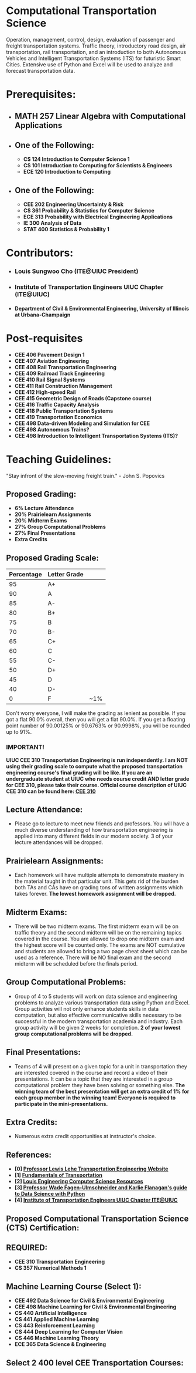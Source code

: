 # Computational Transportation Science
Operation, management, control, design, evaluation of passenger and freight transportation systems. Traffic theory, introductory road design, air transportation, rail transportation, and an introduction to both Autonomous Vehicles and Intelligent Transportation Systems (ITS) for futuristic Smart Cities. Extensive use of Python and Excel will be used to analyze and forecast transportation data. 

# Prerequisites: 
- ## MATH 257 Linear Algebra with Computational Applications
- ## One of the Following:
  - **CS 124 Introduction to Computer Science 1**
  - **CS 101 Introduction to Computing for Scientists & Engineers**
  - **ECE 120 Introduction to Computing**
- ## One of the Following:
  - **CEE 202 Engineering Uncertainty & Risk**
  - **CS 361 Probability & Statistics for Computer Science**
  - **ECE 313 Probability with Electrical Engineering Applications**
  - **IE 300 Analysis of Data**
  - **STAT 400 Statistics & Probability 1**

# Contributors:
- ### Louis Sungwoo Cho (ITE@UIUC President)
- ### Institute of Transportation Engineers UIUC Chapter (ITE@UIUC)
- #### Department of Civil & Environmental Engineering, University of Illinois at Urbana-Champaign

# Post-requisites
- **CEE 406 Pavement Design 1**
- **CEE 407 Aviation Engineering**
- **CEE 408 Rail Transportation Engineering**
- **CEE 409 Railroad Track Engineering**
- **CEE 410 Rail Signal Systems**
- **CEE 411 Rail Construction Management**
- **CEE 412 High-speed Rail**
- **CEE 415 Geometric Design of Roads (Capstone course)**
- **CEE 416 Traffic Capacity Analysis**
- **CEE 418 Public Transportation Systems**
- **CEE 419 Transportation Economics**
- **CEE 498 Data-driven Modeling and Simulation for CEE**
- **CEE 498 Autonomous Trains?**
- **CEE 498 Introduction to Intelligent Transportation Systems (ITS)?**

# Teaching Guidelines:
"Stay infront of the slow-moving freight train." - John S. Popovics
## Proposed Grading:
- **6% Lecture Attendance**
- **20% Prairielearn Assignments**
- **20% Midterm Exams**
- **27% Group Computational Problems**
- **27% Final Presentations**
- **Extra Credits**

## Proposed Grading Scale:

  |Percentage | Letter Grade | |
  | ---|---|---|
  | 95 | A+|
  | 90 | A |
  | 85 | A-|
  | 80 | B+|
  | 75 | B |
  | 70 | B-|
  | 65 | C+|
  | 60 | C |
  | 55 | C-|
  | 50 | D+|
  | 45 | D |
  | 40 | D-|
  | 0  | F | ~1%|
  

Don't worry everyone, I will make the grading as lenient as possible. If you got a flat 90.0% overall, then you will get a flat 90.0%. If you get a floating point number of 90.00125% or 90.6763% or 90.9998%, you will be rounded up to 91%.

### IMPORTANT!
**UIUC CEE 310 Transportation Engineering is run independently. I am NOT using their grading scale to compute what the proposed transportation engineering course's final grading will be like. If you are an undergraduate student at UIUC who needs course credit AND letter grade for CEE 310, please take their course. Official course description of UIUC CEE 310 can be found here: [CEE 310](https://cee.illinois.edu/academics/courses/CEE310)**

## Lecture Attendance:
- Please go to lecture to meet new friends and professors. You will have a much diverse understanding of how transportation engineering is applied into many different fields in our modern society. 3 of your lecture attendances will be dropped.

## Prairielearn Assignments:
- Each homework will have multiple attempts to demonstrate mastery in the material taught in that particular unit. This gets rid of the burden both TAs and CAs have on grading tons of written assignments which takes forever. **The lowest homework assignment will be dropped.**

## Midterm Exams:
- There will be two midterm exams. The first midterm exam will be on traffic theory and the second midterm will be on the remaining topics covered in the course. You are allowed to drop one midterm exam and the highest score will be counted only. The exams are NOT cumulative and students are allowed to bring a two page cheat sheet which can be used as a reference. There will be NO final exam and the second midterm will be scheduled before the finals period.

## Group Computational Problems:
- Group of 4 to 5 students will work on data science and engineering problems to analyze various transportation data using Python and Excel. Group activities will not only enhance students skills in data computation, but also effective communicative skills necessary to be successful in the modern transportation academia and industry. Each group activity will be given 2 weeks for completion. **2 of your lowest group computational problems will be dropped.**

## Final Presentations:
- Teams of 4 will present on a given topic for a unit in transportation they are interested covered in the course and record a video of their presentations. It can be a topic that they are interested in a group computational problem they have been solving or something else. **The winning team of the best presentation will get an extra credit of 1% for each group member in the winning team! Everyone is required to participate in the mini-presentations.**

## Extra Credits:
- Numerous extra credit opportunities at instructor's choice. 

## References:
- **[0] [Professor Lewis Lehe Transportation Engineering Website](https://trafficvis.com/)**
- **[1] [Fundamentals of Transportation](https://en.wikibooks.org/wiki/Fundamentals_of_Transportation)**
- **[2] [Louis Engineering Computer Science Resources](https://github.com/lotlouischoitslab/Louis_Engineering_Computer_Science_Resources)**
- **[3] [Professor Wade Fagen-Ulmschneider and Karlie Flanagan's guide to Data Science with Python](https://discovery.cs.illinois.edu/learn/)**
- **[4] [Institute of Transportation Engineers UIUC Chapter ITE@UIUC](https://ite.cee.illinois.edu/)**

## Proposed Computational Transportation Science (CTS) Certification:

  ## REQUIRED:
  - **CEE 310 Transportation Engineering**
  - **CS 357 Numerical Methods 1**

  ## Machine Learning Course (Select 1):
  - **CEE 492 Data Science for Civil & Environmental Engineering**
  - **CEE 498 Machine Learning for Civil & Environmental Engineering**
  - **CS 440 Artificial Intelligence**
  - **CS 441 Applied Machine Learning**
  - **CS 443 Reinforcement Learning**
  - **CS 444 Deep Learning for Computer Vision**
  - **CS 446 Machine Learning Theory**
  - **ECE 365 Data Science & Engineering**

  ## Select 2 400 level CEE Transportation Courses:

